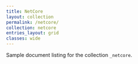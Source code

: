 ```yaml
---
title: NetCore
layout: collection
permalink: /netcore/
collection: netcore
entries_layout: grid
classes: wide
---
```


Sample document listing for the collection `_netcore`.
